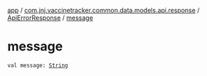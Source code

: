[app](../../index.md) / [com.jnj.vaccinetracker.common.data.models.api.response](../index.md) / [ApiErrorResponse](index.md) / [message](./message.md)

# message

`val message: `[`String`](https://kotlinlang.org/api/latest/jvm/stdlib/kotlin/-string/index.html)